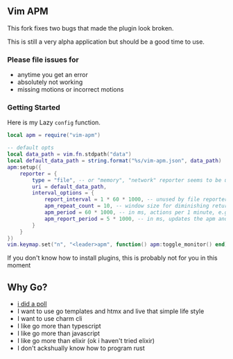 
## Vim APM
This fork fixes two bugs that made the plugin look broken.

This is still a very alpha application but should be a good time to use.

### Please file issues for
* anytime you get an error
* absolutely not working
* missing motions or incorrect motions

### Getting Started
Here is my Lazy `config` function.

```lua
local apm = require("vim-apm")

-- default opts
local data_path = vim.fn.stdpath("data")
local default_data_path = string.format("%s/vim-apm.json", data_path)
apm:setup({
    reporter = {
        type = "file", -- or "memory", "network" reporter seems to be unfinished
        uri = default_data_path,
        interval_options = {
            report_interval = 1 * 60 * 1000, -- unused by file reporter
            apm_repeat_count = 10, -- window size for diminishing returns, i.e. lower -> less diminishing returns on repeated motions
            apm_period = 60 * 1000, -- in ms, actions per 1 minute, e.g. use 5*60*1000 for actions per 5 minute period
            apm_report_period = 5 * 1000, -- in ms, updates the apm and stats with a period of this amount
        }
    }
})
vim.keymap.set("n", "<leader>apm", function() apm:toggle_monitor() end)
```

If you don't know how to install plugins, this is probably not for you in this
moment

## Why Go?
* [i did a poll](https://twitter.com/ThePrimeagen/status/1745166587781349888)
* I want to use go templates and htmx and live that simple life style
* I want to use charm cli
* I like go more than typescript
* I like go more than javascript
* I like go more than elixir (ok i haven't tried elixir)
* I don't ackshually know how to program rust

